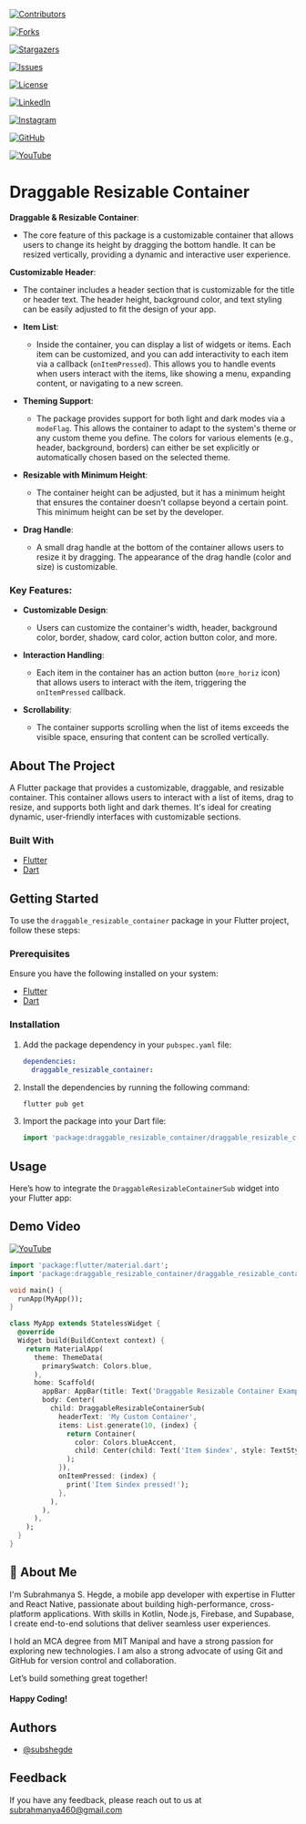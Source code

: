 [![Contributors](https://img.shields.io/github/contributors/subshegde/draggable_resizable_container.svg?style=for-the-badge)](https://github.com/subshegde/draggable_resizable_container/graphs/contributors)

[![Forks](https://img.shields.io/github/forks/subshegde/draggable_resizable_container.svg?style=for-the-badge)](https://github.com/subshegde/draggable_resizable_container/network/members)

[![Stargazers](https://img.shields.io/github/stars/subshegde/draggable_resizable_container.svg?style=for-the-badge)](https://github.com/subshegde/draggable_resizable_container/stargazers)

[![Issues](https://img.shields.io/github/issues/subshegde/draggable_resizable_container.svg?style=for-the-badge)](https://github.com/subshegde/draggable_resizable_container/issues)

[![License](https://img.shields.io/github/license/subshegde/draggable_resizable_container.svg?style=for-the-badge)](https://github.com/subshegde/blob/master/LICENSE.txt)

[![LinkedIn](https://img.shields.io/badge/-LinkedIn-black.svg?style=for-the-badge&logo=linkedin&colorB=555)](https://linkedin.com/in/subrahmanya-s-hegde-2329112a2)

[![Instagram](https://img.shields.io/badge/-Instagram-black.svg?style=for-the-badge&logo=instagram&colorB=555)](https://instagram.com/_ss_hegde)

[![GitHub](https://img.shields.io/badge/-GitHub-black.svg?style=for-the-badge&logo=github&colorB=555)](https://github.com/subshegde)

[![YouTube](https://img.shields.io/badge/-YouTube-black.svg?style=for-the-badge&logo=youtube&colorB=555)](https://youtube.com/@sshegde.visuals)



# Draggable Resizable Container

**Draggable & Resizable Container**: 
  - The core feature of this package is a customizable container that allows users to change its height by dragging the bottom handle. It can be resized vertically, providing a dynamic and interactive user experience.

**Customizable Header**:
  - The container includes a header section that is customizable for the title or header text. The header height, background color, and text styling can be easily adjusted to fit the design of your app.
  
- **Item List**:
  - Inside the container, you can display a list of widgets or items. Each item can be customized, and you can add interactivity to each item via a callback (`onItemPressed`). This allows you to handle events when users interact with the items, like showing a menu, expanding content, or navigating to a new screen.
  
- **Theming Support**:
  - The package provides support for both light and dark modes via a `modeFlag`. This allows the container to adapt to the system's theme or any custom theme you define. The colors for various elements (e.g., header, background, borders) can either be set explicitly or automatically chosen based on the selected theme.
  
- **Resizable with Minimum Height**:
  - The container height can be adjusted, but it has a minimum height that ensures the container doesn't collapse beyond a certain point. This minimum height can be set by the developer.

- **Drag Handle**:
  - A small drag handle at the bottom of the container allows users to resize it by dragging. The appearance of the drag handle (color and size) is customizable.

### Key Features:
- **Customizable Design**: 
  - Users can customize the container's width, header, background color, border, shadow, card color, action button color, and more.
  
- **Interaction Handling**: 
  - Each item in the container has an action button (`more_horiz` icon) that allows users to interact with the item, triggering the `onItemPressed` callback.

- **Scrollability**:
  - The container supports scrolling when the list of items exceeds the visible space, ensuring that content can be scrolled vertically.




## About The Project

A Flutter package that provides a customizable, draggable, and resizable container. This container allows users to interact with a list of items, drag to resize, and supports both light and dark themes. It's ideal for creating dynamic, user-friendly interfaces with customizable sections.

### Built With
* [Flutter](https://flutter.dev/)
* [Dart](https://dart.dev/)

## Getting Started

To use the `draggable_resizable_container` package in your Flutter project, follow these steps:

### Prerequisites
Ensure you have the following installed on your system:
* [Flutter](https://flutter.dev/docs/get-started/install)
* [Dart](https://dart.dev/get-dart)

### Installation
1. Add the package dependency in your `pubspec.yaml` file:
    ```yaml
    dependencies:
      draggable_resizable_container:
    ```

2. Install the dependencies by running the following command:
    ```bash
    flutter pub get
    ```

3. Import the package into your Dart file:
    ```dart
    import 'package:draggable_resizable_container/draggable_resizable_container.dart';
    ```

## Usage

Here’s how to integrate the `DraggableResizableContainerSub` widget into your Flutter app:

## Demo Video
[![YouTube](https://img.shields.io/badge/-YouTube-black.svg?style=for-the-badge&logo=youtube&colorB=555)](https://youtube.com/c/your_youtube_channel)


```dart
import 'package:flutter/material.dart';
import 'package:draggable_resizable_container/draggable_resizable_container.dart';

void main() {
  runApp(MyApp());
}

class MyApp extends StatelessWidget {
  @override
  Widget build(BuildContext context) {
    return MaterialApp(
      theme: ThemeData(
        primarySwatch: Colors.blue,
      ),
      home: Scaffold(
        appBar: AppBar(title: Text('Draggable Resizable Container Example')),
        body: Center(
          child: DraggableResizableContainerSub(
            headerText: 'My Custom Container',
            items: List.generate(10, (index) {
              return Container(
                color: Colors.blueAccent,
                child: Center(child: Text('Item $index', style: TextStyle(color: Colors.white))),
              );
            }),
            onItemPressed: (index) {
              print('Item $index pressed!');
            },
          ),
        ),
      ),
    );
  }
}
```
## 🚀 About Me
I'm Subrahmanya S. Hegde, a mobile app developer with expertise in Flutter and React Native, passionate about building high-performance, cross-platform applications. With skills in Kotlin, Node.js, Firebase, and Supabase, I create end-to-end solutions that deliver seamless user experiences.

I hold an MCA degree from MIT Manipal and have a strong passion for exploring new technologies. I am also a strong advocate of using Git and GitHub for version control and collaboration.

Let’s build something great together! 
#### Happy Coding!


## Authors

- [@subshegde](https://www.github.com/subshegde)


## Feedback

If you have any feedback, please reach out to us at subrahmanya460@gmail.com

